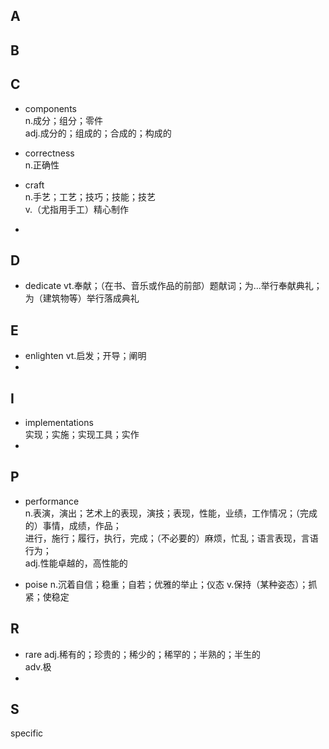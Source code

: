 ## A
## B
## C
+ components  
n.成分；组分；零件  
adj.成分的；组成的；合成的；构成的

+ correctness  
n.正确性

+ craft  
n.手艺；工艺；技巧；技能；技艺  
v.（尤指用手工）精心制作
+ 

## D
+ dedicate
vt.奉献；（在书、音乐或作品的前部）题献词；为...举行奉献典礼；为（建筑物等）举行落成典礼


## E
+ enlighten
vt.启发；开导；阐明
+ 
## I
+ implementations  
实现；实施；实现工具；实作
+ 

## P
+ performance  
n.表演，演出；艺术上的表现，演技；表现，性能，业绩，工作情况；（完成的）事情，成绩，作品；  
  进行，施行；履行，执行，完成；（不必要的）麻烦，忙乱；语言表现，言语行为；  
adj.性能卓越的，高性能的

+ poise
n.沉着自信；稳重；自若；优雅的举止；仪态
v.保持（某种姿态）；抓紧；使稳定


## R
+ rare
adj.稀有的；珍贵的；稀少的；稀罕的；半熟的；半生的  
adv.极
+ 
## S
specific

## 
